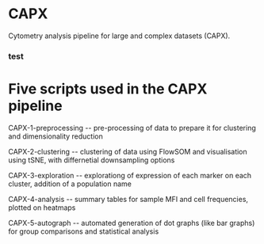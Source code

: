 # CAPX
Cytometry analysis pipeline for large and complex datasets (CAPX).

### test

# Five scripts used in the CAPX pipeline
CAPX-1-preprocessing    -- pre-processing of data to prepare it for clustering and dimensionality reduction

CAPX-2-clustering       -- clustering of data using FlowSOM and visualisation using tSNE, with differnetial downsampling options

CAPX-3-exploration      -- explorationg of expression of each marker on each cluster, addition of a population name

CAPX-4-analysis         -- summary tables for sample MFI and cell frequencies, plotted on heatmaps

CAPX-5-autograph        -- automated generation of dot graphs (like bar graphs) for group comparisons and statistical analysis
